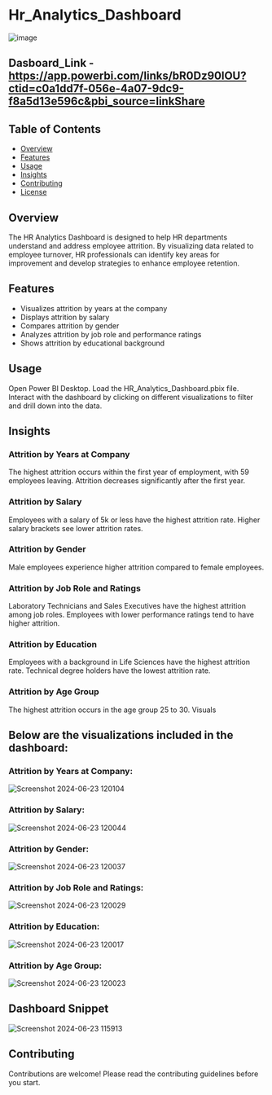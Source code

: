 # Hr_Analytics_Dashboard

![image](https://github.com/AnniAgra786/Hr_Analytics_Dashboard/assets/109506450/b0c0c035-09ca-483b-875b-cc9d5c237d3c)

## Dasboard_Link - https://app.powerbi.com/links/bR0Dz90lOU?ctid=c0a1dd7f-056e-4a07-9dc9-f8a5d13e596c&pbi_source=linkShare
## Table of Contents

- [Overview](#overview)
- [Features](#features)
- [Usage](#usage)
- [Insights](#insights)
- [Contributing](#contributing)
- [License](#license)

## Overview

The HR Analytics Dashboard is designed to help HR departments understand and address employee attrition. By visualizing data related to employee turnover, HR professionals can identify key areas for improvement and develop strategies to enhance employee retention.

## Features

- Visualizes attrition by years at the company
- Displays attrition by salary
- Compares attrition by gender
- Analyzes attrition by job role and performance ratings
- Shows attrition by educational background

## Usage
Open Power BI Desktop.
Load the HR_Analytics_Dashboard.pbix file.
Interact with the dashboard by clicking on different visualizations to filter and drill down into the data.

## Insights

### Attrition by Years at Company
The highest attrition occurs within the first year of employment, with 59 employees leaving.
Attrition decreases significantly after the first year.

### Attrition by Salary
Employees with a salary of 5k or less have the highest attrition rate.
Higher salary brackets see lower attrition rates.

### Attrition by Gender
Male employees experience higher attrition compared to female employees.

### Attrition by Job Role and Ratings
Laboratory Technicians and Sales Executives have the highest attrition among job roles.
Employees with lower performance ratings tend to have higher attrition.

### Attrition by Education
Employees with a background in Life Sciences have the highest attrition rate.
Technical degree holders have the lowest attrition rate.

### Attrition by Age Group
The highest attrition occurs in the age group 25 to 30.
Visuals
## Below are the visualizations included in the dashboard:

### Attrition by Years at Company:
![Screenshot 2024-06-23 120104](https://github.com/AnniAgra786/Hr_Analytics_Dashboard/assets/109506450/f1d15026-1b6b-478c-813f-df48a0b57705)


### Attrition by Salary:
![Screenshot 2024-06-23 120044](https://github.com/AnniAgra786/Hr_Analytics_Dashboard/assets/109506450/931e47c0-789d-43d3-b74e-27567c548120)



### Attrition by Gender:

![Screenshot 2024-06-23 120037](https://github.com/AnniAgra786/Hr_Analytics_Dashboard/assets/109506450/6dc8bcb4-00cc-4d86-bcbd-e00aeb62987b)


### Attrition by Job Role and Ratings:
![Screenshot 2024-06-23 120029](https://github.com/AnniAgra786/Hr_Analytics_Dashboard/assets/109506450/ceed13fd-a273-4915-8f16-e19b754f17c9)


### Attrition by Education:
![Screenshot 2024-06-23 120017](https://github.com/AnniAgra786/Hr_Analytics_Dashboard/assets/109506450/08271f69-880d-4b42-9aff-6fcf535da28a)


### Attrition by Age Group:
![Screenshot 2024-06-23 120023](https://github.com/AnniAgra786/Hr_Analytics_Dashboard/assets/109506450/89071f7f-09ec-46cc-8caf-e897b4186343)

## Dashboard Snippet
![Screenshot 2024-06-23 115913](https://github.com/AnniAgra786/Hr_Analytics_Dashboard/assets/109506450/8b4ff8f4-c4cf-4308-8ad2-89bc6ab79ea7)



## Contributing
Contributions are welcome! Please read the contributing guidelines before you start.
